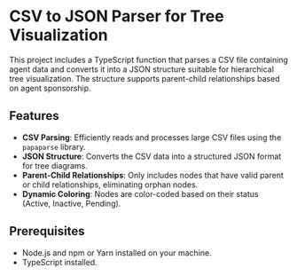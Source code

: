 # CSV to JSON Parser for Tree Visualization

This project includes a TypeScript function that parses a CSV file containing agent data and converts it into a JSON structure suitable for hierarchical tree visualization. The structure supports parent-child relationships based on agent sponsorship.

## Features

- **CSV Parsing**: Efficiently reads and processes large CSV files using the `papaparse` library.
- **JSON Structure**: Converts the CSV data into a structured JSON format for tree diagrams.
- **Parent-Child Relationships**: Only includes nodes that have valid parent or child relationships, eliminating orphan nodes.
- **Dynamic Coloring**: Nodes are color-coded based on their status (Active, Inactive, Pending).

## Prerequisites

- Node.js and npm or Yarn installed on your machine.
- TypeScript installed.
